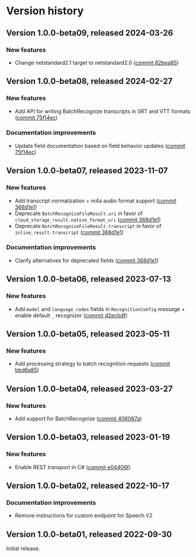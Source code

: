# Version history

## Version 1.0.0-beta09, released 2024-03-26

### New features

- Change netstandard2.1 target to netstandard2.0 ([commit 82bea85](https://github.com/googleapis/google-cloud-dotnet/commit/82bea850661975b9750ac30753528cc9d2e05240))

## Version 1.0.0-beta08, released 2024-02-27

### New features

- Add API for writing BatchRecognize transcripts in SRT and VTT formats ([commit 75f14ec](https://github.com/googleapis/google-cloud-dotnet/commit/75f14ec9ae233ff89a3649e501a0c84abb0b867b))

### Documentation improvements

- Update field documentation based on field behavior updates ([commit 75f14ec](https://github.com/googleapis/google-cloud-dotnet/commit/75f14ec9ae233ff89a3649e501a0c84abb0b867b))

## Version 1.0.0-beta07, released 2023-11-07

### New features

- Add transcript normalization + m4a audio format support ([commit 368d1e1](https://github.com/googleapis/google-cloud-dotnet/commit/368d1e1643c80b968fb5eab8d5db9b00fa05725c))
- Deprecate `BatchRecognizeFileResult.uri` in favor of `cloud_storage_result.native_format_uri` ([commit 368d1e1](https://github.com/googleapis/google-cloud-dotnet/commit/368d1e1643c80b968fb5eab8d5db9b00fa05725c))
- Deprecate `BatchRecognizeFileResult.transcript` in favor of `inline_result.transcript` ([commit 368d1e1](https://github.com/googleapis/google-cloud-dotnet/commit/368d1e1643c80b968fb5eab8d5db9b00fa05725c))

### Documentation improvements

- Clarify alternatives for deprecated fields ([commit 368d1e1](https://github.com/googleapis/google-cloud-dotnet/commit/368d1e1643c80b968fb5eab8d5db9b00fa05725c))

## Version 1.0.0-beta06, released 2023-07-13

### New features

- Add `model` and `language_codes` fields in `RecognitionConfig` message + enable default `_` recognizer ([commit d2ecbdf](https://github.com/googleapis/google-cloud-dotnet/commit/d2ecbdff4500db196e8ebe2c75a98ba8fe5554d6))

## Version 1.0.0-beta05, released 2023-05-11

### New features

- Add processing strategy to batch recognition requests ([commit bbd6a85](https://github.com/googleapis/google-cloud-dotnet/commit/bbd6a857b74004230caecc548bff7ab4ba386b85))

## Version 1.0.0-beta04, released 2023-03-27

### New features

- Add support for BatchRecognize ([commit 406087a](https://github.com/googleapis/google-cloud-dotnet/commit/406087ac4d57c8364326616b38ffbed9254e33e9))

## Version 1.0.0-beta03, released 2023-01-19

### New features

- Enable REST transport in C# ([commit e04406f](https://github.com/googleapis/google-cloud-dotnet/commit/e04406fbc8700134ab6955e5244a5f2924a16a0a))

## Version 1.0.0-beta02, released 2022-10-17

### Documentation improvements

- Remove instructions for custom endpoint for Speech.V2

## Version 1.0.0-beta01, released 2022-09-30

Initial release.
